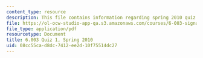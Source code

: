 ```yaml
---
content_type: resource
description: This file contains information regarding spring 2010 quiz 1.
file: https://ol-ocw-studio-app-qa.s3.amazonaws.com/courses/6-003-signals-and-systems-fall-2011/08cc55cad8dc7412ee2d10f75514dc27_MIT6_003F11_S10q1.pdf
file_type: application/pdf
resourcetype: Document
title: 6.003 Quiz 1, Spring 2010
uid: 08cc55ca-d8dc-7412-ee2d-10f75514dc27
---
```

